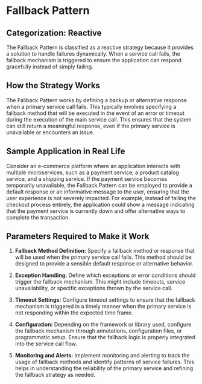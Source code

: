 # Fallback Pattern

## Categorization: Reactive
The Fallback Pattern is classified as a reactive strategy because it provides a solution to handle failures dynamically. When a service call fails, the fallback mechanism is triggered to ensure the application can respond gracefully instead of simply failing.

## How the Strategy Works

The Fallback Pattern works by defining a backup or alternative response when a primary service call fails. This typically involves specifying a fallback method that will be executed in the event of an error or timeout during the execution of the main service call. This ensures that the system can still return a meaningful response, even if the primary service is unavailable or encounters an issue.

## Sample Application in Real Life

Consider an e-commerce platform where an application interacts with multiple microservices, such as a payment service, a product catalog service, and a shipping service. If the payment service becomes temporarily unavailable, the Fallback Pattern can be employed to provide a default response or an informative message to the user, ensuring that the user experience is not severely impacted. For example, instead of failing the checkout process entirely, the application could show a message indicating that the payment service is currently down and offer alternative ways to complete the transaction.

## Parameters Required to Make it Work

1. **Fallback Method Definition:** Specify a fallback method or response that will be used when the primary service call fails. This method should be designed to provide a sensible default response or alternative behavior.

2. **Exception Handling:** Define which exceptions or error conditions should trigger the fallback mechanism. This might include timeouts, service unavailability, or specific exceptions thrown by the service call.

3. **Timeout Settings:** Configure timeout settings to ensure that the fallback mechanism is triggered in a timely manner when the primary service is not responding within the expected time frame.

4. **Configuration:** Depending on the framework or library used, configure the fallback mechanism through annotations, configuration files, or programmatic setup. Ensure that the fallback logic is properly integrated into the service call flow.

5. **Monitoring and Alerts:** Implement monitoring and alerting to track the usage of fallback methods and identify patterns of service failures. This helps in understanding the reliability of the primary service and refining the fallback strategy as needed.